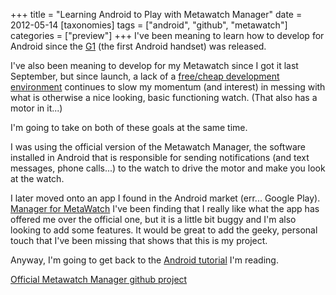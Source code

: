 +++
title = "Learning Android to Play with Metawatch Manager"
date = 2012-05-14
[taxonomies]
tags = ["android", "github", "metawatch"]
categories = ["preview"]
+++
I've been meaning to learn how to develop for Android since the [G1][wiki-htc-dream] (the first Android handset) was released.

I've also been meaning to develop for my Metawatch since I got it last September, but since launch, a lack of a [free/cheap development
environment][mw-forum] continues to slow my momentum (and interest) in messing with what is otherwise a nice looking, basic functioning watch. (That also has a motor in it...)

I'm going to take on both of these goals at the same time.

I was using the official version of the Metawatch Manager, the software installed in Android that is responsible for sending notifications (and text messages, phone calls...) to the watch to drive the motor and make you look at the watch.

I later moved onto an app I found in the Android market (err... Google Play). [Manager for MetaWatch][google-play] I've been finding that I really like what the app has offered me over the official one, but it is a little bit buggy and I'm also looking to add some features. It would be great to add the geeky, personal touch that I've been missing that shows that this is my project.

Anyway, I'm going to get back to the [Android tutorial][lmgtfy] I'm reading.

[Official Metawatch Manager github project][github]

[wiki-htc-dream]: http://en.wikipedia.org/wiki/HTC_Dream
[mw-forum]: http://www.metawatch.org/forums/thread/200/official-free-cheap-development-environment
[google-play]: https://play.google.com/store/apps/details?id=com.kupriyanov.metawatch&hl=en
[lmgtfy]: http://lmgtfy.com/?q=android+tutorial
[github]: https://github.com/MetaWatchOpenProjects/MWM-for-Android
